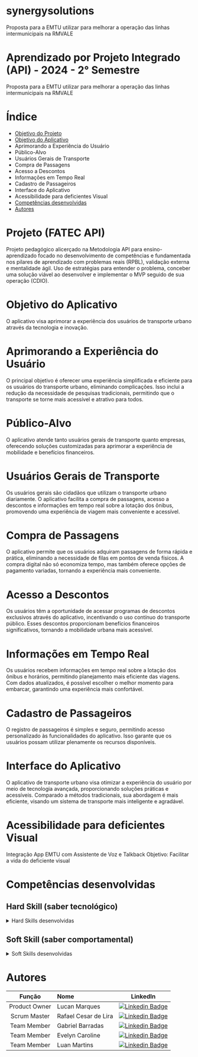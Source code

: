 # synergysolutions
Proposta para a EMTU utilizar para melhorar a operação das linhas intermunicipais na RMVALE 


# Aprendizado por Projeto Integrado (API) - 2024 - 2° Semestre
Proposta para a EMTU utilizar para melhorar a operação das linhas intermunicipais na RMVALE 


# Índice
* [Objetivo do Projeto](#objetivo-do-projeto)
* [Objetivo do Aplicativo](#Objetivo-do-Aplicativo)
* Aprimorando a Experiência do Usuário
* Público-Alvo
* Usuários Gerais de Transporte
* Compra de Passagens
* Acesso a Descontos
* Informações em Tempo Real
* Cadastro de Passageiros
* Interface do Aplicativo
* Acessibilidade para deficientes Visual
* [Competências desenvolvidas](#competências-desenvolvidas)
* [Autores](#autores)

# Projeto (FATEC API) 
Projeto pedagógico alicerçado na Metodologia API para ensino-aprendizado focado no desenvolvimento de competências e fundamentada nos pilares de aprendizado com problemas reais (RPBL), validação externa e mentalidade ágil. 
Uso de estratégias para entender o problema, conceber uma solução viável ao desenvolver e implementar o MVP seguido de sua operação (CDIO). 

# Objetivo do Aplicativo
O aplicativo visa aprimorar a experiência dos usuários de transporte urbano através da tecnologia e inovação.  

# Aprimorando a Experiência do Usuário
O principal objetivo é oferecer uma experiência simplificada e eficiente para os usuários do transporte urbano, eliminando complicações. Isso inclui a redução da necessidade de pesquisas tradicionais, permitindo que o transporte se torne mais acessível e atrativo para todos.

# Público-Alvo
O aplicativo atende tanto usuários gerais de transporte quanto empresas, oferecendo soluções customizadas para aprimorar a experiência de mobilidade e benefícios financeiros.

# Usuários Gerais de Transporte
Os usuários gerais são cidadãos que utilizam o transporte urbano diariamente. O aplicativo facilita a compra de passagens, acesso a descontos e informações em tempo real sobre a lotação dos ônibus, promovendo uma experiência de viagem mais conveniente e acessível.

# Compra de Passagens
O aplicativo permite que os usuários adquiram passagens de forma rápida e prática, eliminando a necessidade de filas em pontos de venda físicos. A compra digital não só economiza tempo, mas também oferece opções de pagamento variadas, tornando a experiência mais conveniente.

# Acesso a Descontos
Os usuários têm a oportunidade de acessar programas de descontos exclusivos através do aplicativo, incentivando o uso contínuo do transporte público. Esses descontos proporcionam benefícios financeiros significativos, tornando a mobilidade urbana mais acessível.

# Informações em Tempo Real
Os usuários recebem informações em tempo real sobre a lotação dos ônibus e horários, permitindo planejamento mais eficiente das viagens. Com dados atualizados, é possível escolher o melhor momento para embarcar, garantindo uma experiência mais confortável.

# Cadastro de Passageiros
O registro de passageiros é simples e seguro, permitindo acesso personalizado às funcionalidades do aplicativo. Isso garante que os usuários possam utilizar plenamente os recursos disponíveis.

# Interface do Aplicativo
O aplicativo de transporte urbano visa otimizar a experiência do usuário por meio de tecnologia avançada, proporcionando soluções práticas e acessíveis. Comparado a métodos tradicionais, sua abordagem é mais eficiente, visando um sistema de transporte mais inteligente e agradável.

# Acessibilidade para deficientes Visual
Integração App EMTU com Assistente de Voz e Talkback
Objetivo: Facilitar a vida do deficiente visual

# Competências desenvolvidas

## Hard Skill (saber tecnológico)
<details>
<summary>Hard Skills desenvolvidas</summary>

| Tecnologia/Metodologia | Classificação |
| ---------------------- | ------------- |
| GitHub | ★ ★ ★ ★ ★ ★ ★ ★ ★ ★ |
| Gestão de Projetos | ★ ★ ★ ★ ★ ★ ★ ★ ★ ☆ |
| Scrum Master | ★ ★ ★ ★ ★ ★ ★ ★ ★ ★ |
| Prodct Owner | ★ ★ ★ ★ ★ ★ ★ ★ ★ ★ |
| Markdown | ★ ★ ★ ★ ★ ★ ★ ★ ★ ★ |

</details>

## Soft Skill (saber comportamental)
<details>
<summary>Soft Skills desenvolvidas</summary>

| Habilidades | Classificação |
| ---------------------- | ------------- |
| Colaboração | ★ ★ ★ ★ ★ ★ ★ ★ ★ ★ |
| Proatividade| ★ ★ ★ ★ ★ ★ ★ ★ ★ ★ |
| Pensamento Crítico | ★ ★ ★ ★ ★ ★ ★ ★ ★ ☆ |
| Gerenciamento de Tempo | ★ ★ ★ ★ ★ ★ ★ ★ ★ ☆ |
| Adaptabilidade | ★ ★ ★ ★ ★ ★ ★ ★ ★ ★ |
| Resiliência | ★ ★ ★ ★ ★ ★ ★ ★ ★ ★ |

</details>

# Autores
|    Função     | Nome                                  |                                                                                                                                                      LinkedIn                                                                                                                                                    |
| :-----------: | :------------------------------------ | :-------------------------------------------------------------------------------------------------------------------------------------------------------------------------------------------------------------------------------------------------------------------------------------------------------------------------: |
| Product Owner | Lucan Marques         |[![Linkedin Badge](https://img.shields.io/badge/Linkedin-blue?style=flat-square&logo=Linkedin&logoColor=white)](www.linkedin.com/in/lucan-marques-5a94294b/)|
| Scrum Master  | Rafael Cesar de Lira  |[![Linkedin Badge](https://img.shields.io/badge/Linkedin-blue?style=flat-square&logo=Linkedin&logoColor=white)](www.linkedin.com/in/rafael-cesar-de-lira-140733223/)|
| Team Member   | Gabriel Barradas      |[![Linkedin Badge](https://img.shields.io/badge/Linkedin-blue?style=flat-square&logo=Linkedin&logoColor=white)](www.linkedin.com/in/gabrielbarradas/)|
| Team Member   | Evelyn Caroline       |[![Linkedin Badge](https://img.shields.io/badge/Linkedin-blue?style=flat-square&logo=Linkedin&logoColor=white)](www.linkedin.com/in/evelyn-caroline-2066662b2/)|
| Team Member   | Luan Martins          |[![Linkedin Badge](https://img.shields.io/badge/Linkedin-blue?style=flat-square&logo=Linkedin&logoColor=white)](www.linkedin.com/in/luanmartins00)|



